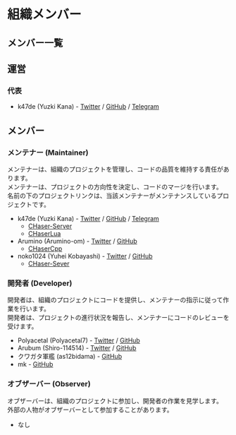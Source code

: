 # 組織メンバー

## メンバー一覧

## 運営

### 代表

- k47de (Yuzki Kana) - [Twitter](https://twitter.com/k47de) / [GitHub](https://github.com/kqnade) / [Telegram](https://t.me/k47de)

## メンバー

### メンテナー (Maintainer)

メンテナーは、組織のプロジェクトを管理し、コードの品質を維持する責任があります。  
メンテナーは、プロジェクトの方向性を決定し、コードのマージを行います。  
名前の下のプロジェクトリンクは、当該メンテナーがメンテナンスしているプロジェクトです。

- k47de (Yuzki Kana) - [Twitter](https://twitter.com/k47de) / [GitHub](https://github.com/kqnade) / [Telegram](https://t.me/k47de)
  - [CHaser-Server](https://github.com/CHaserDevs/CHaser-Server)
  - [CHaserLua](https://github.com/CHaserDevs/CHaserLua)
- Arumino (Arumino-om) - [Twitter](https://twitter.com/Arumino_om) / [GitHub](https://github.com/Arumino-om)
  - [CHaserCpp](https://github.com/CHaserDevs/CHaserCpp)
- noko1024 (Yuhei Kobayashi) - [Twitter](https://twitter.com/ynstg) / [GitHub](https://github.com/noko1024)
  - [CHaser-Sever](https://github.com/CHaserDevs/CHaser-Server)

### 開発者 (Developer)

開発者は、組織のプロジェクトにコードを提供し、メンテナーの指示に従って作業を行います。  
開発者は、プロジェクトの進行状況を報告し、メンテナーにコードのレビューを受けます。

- Polyacetal (Polyacetal7) - [Twitter](https://twitter.com/Polyacetal7) / [GitHub](https://github.com/Polyacetal)
- Arubum (Shiro-114514) - [Twitter](https://twitter.com/arubum_cu9) / [GitHub](https://github.com/Shiro-114514)
- クワガタ軍艦 (as12bidama) - [GitHub](https://github.com/as1-2-bidama)
- mk - [GitHub](https://github.com/mk16265)

### オブザーバー (Observer)

オブザーバーは、組織のプロジェクトに参加し、開発者の作業を見学します。  
外部の人物がオブザーバーとして参加することがあります。  

- なし